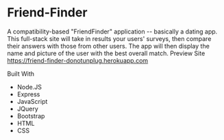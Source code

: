 # Friend-Finder

A compatibility-based "FriendFinder" application -- basically a dating app. This full-stack site will
take in results your users' surveys, then compare their answers with those from other users. The app 
will then display the name and picture of the user with the best overall match.
Preview Site
https://friend-finder-donotunplug.herokuapp.com

Built With
* Node.JS
* Express
* JavaScript
* JQuery
* Bootstrap
* HTML
* CSS
